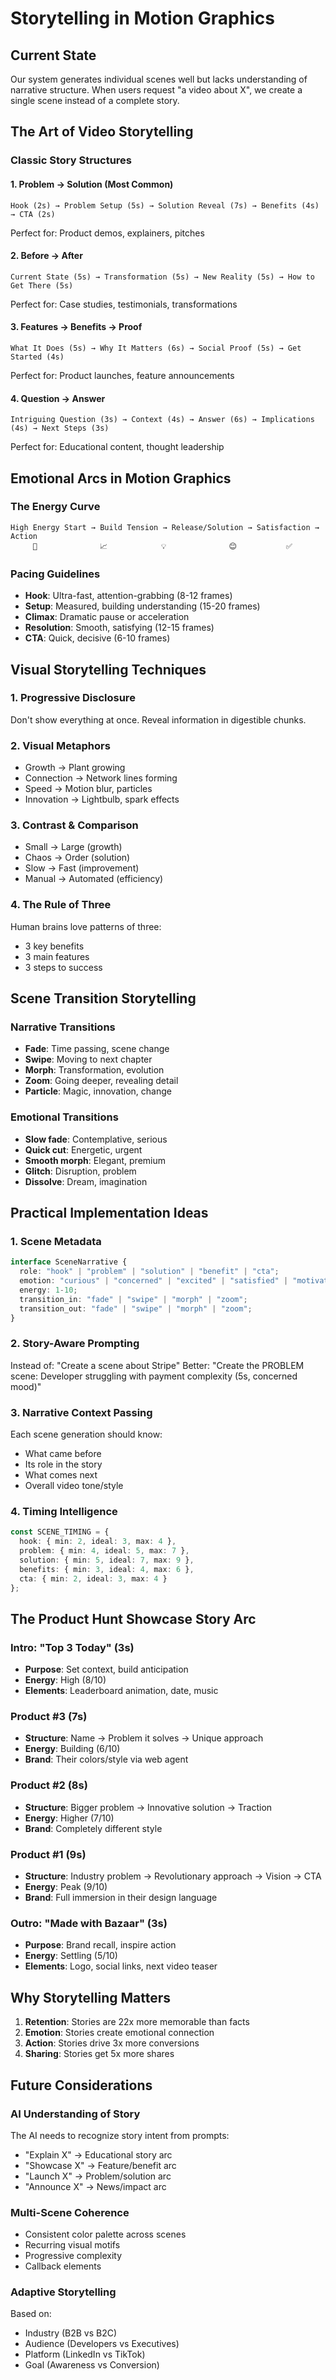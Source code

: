# Storytelling in Motion Graphics

## Current State
Our system generates individual scenes well but lacks understanding of narrative structure. When users request "a video about X", we create a single scene instead of a complete story.

## The Art of Video Storytelling

### Classic Story Structures

#### 1. Problem → Solution (Most Common)
```
Hook (2s) → Problem Setup (5s) → Solution Reveal (7s) → Benefits (4s) → CTA (2s)
```
Perfect for: Product demos, explainers, pitches

#### 2. Before → After
```
Current State (5s) → Transformation (5s) → New Reality (5s) → How to Get There (5s)
```
Perfect for: Case studies, testimonials, transformations

#### 3. Features → Benefits → Proof
```
What It Does (5s) → Why It Matters (6s) → Social Proof (5s) → Get Started (4s)
```
Perfect for: Product launches, feature announcements

#### 4. Question → Answer
```
Intriguing Question (3s) → Context (4s) → Answer (6s) → Implications (4s) → Next Steps (3s)
```
Perfect for: Educational content, thought leadership

## Emotional Arcs in Motion Graphics

### The Energy Curve
```
High Energy Start → Build Tension → Release/Solution → Satisfaction → Action
     🚀              📈            💡              😊           ✅
```

### Pacing Guidelines
- **Hook**: Ultra-fast, attention-grabbing (8-12 frames)
- **Setup**: Measured, building understanding (15-20 frames)
- **Climax**: Dramatic pause or acceleration
- **Resolution**: Smooth, satisfying (12-15 frames)
- **CTA**: Quick, decisive (6-10 frames)

## Visual Storytelling Techniques

### 1. Progressive Disclosure
Don't show everything at once. Reveal information in digestible chunks.

### 2. Visual Metaphors
- Growth → Plant growing
- Connection → Network lines forming
- Speed → Motion blur, particles
- Innovation → Lightbulb, spark effects

### 3. Contrast & Comparison
- Small → Large (growth)
- Chaos → Order (solution)
- Slow → Fast (improvement)
- Manual → Automated (efficiency)

### 4. The Rule of Three
Human brains love patterns of three:
- 3 key benefits
- 3 main features
- 3 steps to success

## Scene Transition Storytelling

### Narrative Transitions
- **Fade**: Time passing, scene change
- **Swipe**: Moving to next chapter
- **Morph**: Transformation, evolution
- **Zoom**: Going deeper, revealing detail
- **Particle**: Magic, innovation, change

### Emotional Transitions
- **Slow fade**: Contemplative, serious
- **Quick cut**: Energetic, urgent
- **Smooth morph**: Elegant, premium
- **Glitch**: Disruption, problem
- **Dissolve**: Dream, imagination

## Practical Implementation Ideas

### 1. Scene Metadata
```typescript
interface SceneNarrative {
  role: "hook" | "problem" | "solution" | "benefit" | "cta";
  emotion: "curious" | "concerned" | "excited" | "satisfied" | "motivated";
  energy: 1-10;
  transition_in: "fade" | "swipe" | "morph" | "zoom";
  transition_out: "fade" | "swipe" | "morph" | "zoom";
}
```

### 2. Story-Aware Prompting
Instead of: "Create a scene about Stripe"
Better: "Create the PROBLEM scene: Developer struggling with payment complexity (5s, concerned mood)"

### 3. Narrative Context Passing
Each scene generation should know:
- What came before
- Its role in the story
- What comes next
- Overall video tone/style

### 4. Timing Intelligence
```typescript
const SCENE_TIMING = {
  hook: { min: 2, ideal: 3, max: 4 },
  problem: { min: 4, ideal: 5, max: 7 },
  solution: { min: 5, ideal: 7, max: 9 },
  benefits: { min: 3, ideal: 4, max: 6 },
  cta: { min: 2, ideal: 3, max: 4 }
};
```

## The Product Hunt Showcase Story Arc

### Intro: "Top 3 Today" (3s)
- **Purpose**: Set context, build anticipation
- **Energy**: High (8/10)
- **Elements**: Leaderboard animation, date, music

### Product #3 (7s)
- **Structure**: Name → Problem it solves → Unique approach
- **Energy**: Building (6/10)
- **Brand**: Their colors/style via web agent

### Product #2 (8s)
- **Structure**: Bigger problem → Innovative solution → Traction
- **Energy**: Higher (7/10)
- **Brand**: Completely different style

### Product #1 (9s)
- **Structure**: Industry problem → Revolutionary approach → Vision → CTA
- **Energy**: Peak (9/10)
- **Brand**: Full immersion in their design language

### Outro: "Made with Bazaar" (3s)
- **Purpose**: Brand recall, inspire action
- **Energy**: Settling (5/10)
- **Elements**: Logo, social links, next video teaser

## Why Storytelling Matters

1. **Retention**: Stories are 22x more memorable than facts
2. **Emotion**: Stories create emotional connection
3. **Action**: Stories drive 3x more conversions
4. **Sharing**: Stories get 5x more shares

## Future Considerations

### AI Understanding of Story
The AI needs to recognize story intent from prompts:
- "Explain X" → Educational story arc
- "Showcase X" → Feature/benefit arc
- "Launch X" → Problem/solution arc
- "Announce X" → News/impact arc

### Multi-Scene Coherence
- Consistent color palette across scenes
- Recurring visual motifs
- Progressive complexity
- Callback elements

### Adaptive Storytelling
Based on:
- Industry (B2B vs B2C)
- Audience (Developers vs Executives)
- Platform (LinkedIn vs TikTok)
- Goal (Awareness vs Conversion)